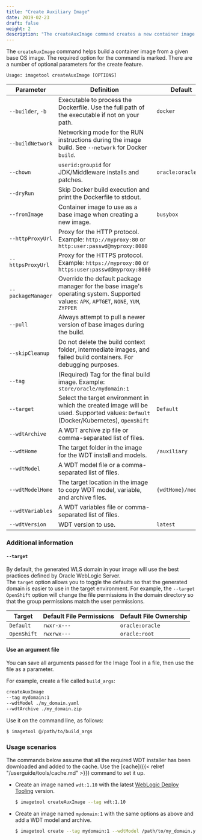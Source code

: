 ```yaml
---
title: "Create Auxiliary Image"
date: 2019-02-23
draft: false
weight: 2
description: "The createAuxImage command creates a new container image with WDT models, archives, and variable files."
---
```



The `createAuxImage` command helps build a container image from a given base OS image. 
The required option for the command is marked. There are a number of optional parameters for the create feature.

```
Usage: imagetool createAuxImage [OPTIONS]
```

| Parameter | Definition | Default |
| --- | --- | --- |
| `--builder`, `-b` | Executable to process the Dockerfile. Use the full path of the executable if not on your path. | `docker`  |
| `--buildNetwork` | Networking mode for the RUN instructions during the image build.  See `--network` for Docker `build`.  |   |
| `--chown` | `userid:groupid` for JDK/Middleware installs and patches.  | `oracle:oracle` |
| `--dryRun` | Skip Docker build execution and print the Dockerfile to stdout.  |  |
| `--fromImage` | Container image to use as a base image when creating a new image. | `busybox`  |
| `--httpProxyUrl` | Proxy for the HTTP protocol. Example: `http://myproxy:80` or `http:user:passwd@myproxy:8080`  |   |
| `--httpsProxyUrl` | Proxy for the HTTPS protocol. Example: `https://myproxy:80` or `https:user:passwd@myproxy:8080`  |   |
| `--packageManager` | Override the default package manager for the base image's operating system. Supported values: `APK`, `APTGET`, `NONE`, `YUM`, `ZYPPER`  |   |
| `--pull` | Always attempt to pull a newer version of base images during the build.  |   |
| `--skipCleanup` | Do not delete the build context folder, intermediate images, and failed build containers. For debugging purposes.  |   |
| `--tag` | (Required) Tag for the final build image. Example: `store/oracle/mydomain:1`  |   |
| `--target` | Select the target environment in which the created image will be used. Supported values: `Default` (Docker/Kubernetes), `OpenShift` | `Default`  |
| `--wdtArchive` | A WDT archive zip file or comma-separated list of files.  |   |
| `--wdtHome` | The target folder in the image for the WDT install and models.  | `/auxiliary`  |
| `--wdtModel` | A WDT model file or a comma-separated list of files.  |   |
| `--wdtModelHome` | The target location in the image to copy WDT model, variable, and archive files. | `{wdtHome}/models` |
| `--wdtVariables` | A WDT variables file or comma-separated list of files.  |   |
| `--wdtVersion` | WDT version to use.  | `latest`  |

### Additional information

#### `--target`

By default, the generated WLS domain in your image will use the best practices defined by Oracle WebLogic Server.  
The `target` option allows you to toggle the defaults so that the generated domain is easier to use in the target
environment.  For example, the `--target OpenShift` option will change the file permissions in the domain directory
so that the group permissions match the user permissions.

| Target | Default File Permissions | Default File Ownership |
| --- | --- | --- |
| `Default` | `rwxr-x---` | `oracle:oracle` |
| `OpenShift` | `rwxrwx---` | `oracle:root` |

#### Use an argument file

You can save all arguments passed for the Image Tool in a file, then use the file as a parameter.

For example, create a file called `build_args`:

```bash
createAuxImage
--tag mydomain:1
--wdtModel ./my_domain.yaml
--wdtArchive ./my_domain.zip
```

Use it on the command line, as follows:

```bash
$ imagetool @/path/to/build_args
```


### Usage scenarios

The commands below assume that all the required WDT installer has been downloaded and added to the cache.
Use the [cache]({{< relref "/userguide/tools/cache.md" >}}) command to set it up.

- Create an image named `wdt:1.10` with the latest [WebLogic Deploy Tooling](https://oracle.github.io/weblogic-deploy-tooling/) version.
    ```bash
    $ imagetool createAuxImage --tag wdt:1.10
    ```

- Create an image named `mydomain:1` with the same options as above and add a WDT model and archive.
    ```bash
    $ imagetool create --tag mydomain:1 --wdtModel /path/to/my_domain.yaml --wdtArchive /path/to/my_domain.zip
    ```
